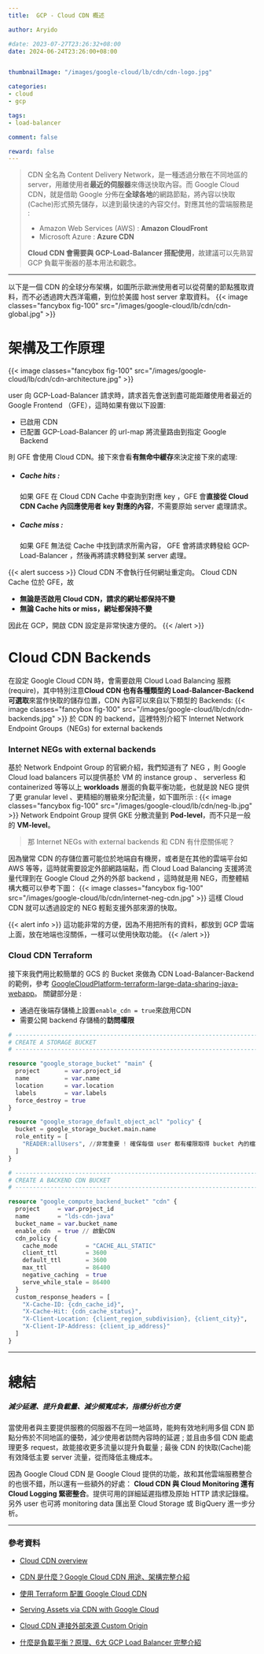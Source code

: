 ```yaml
---
title:  GCP - Cloud CDN 概述

author: Aryido

#date: 2023-07-27T23:26:32+08:00
date: 2024-06-24T23:26:00+08:00


thumbnailImage: "/images/google-cloud/lb/cdn/cdn-logo.jpg"

categories:
- cloud
- gcp

tags:
- load-balancer

comment: false

reward: false
---
```

<!--BODY-->
> CDN 全名為 Content Delivery Network，是一種透過分散在不同地區的 server，用離使用者**最近的伺服器**來傳送快取內容。而 Google Cloud CDN，就是借助 Google 分佈在**全球各地**的網路節點，將內容以快取(Cache)形式預先儲存，以達到最快速的內容交付。對應其他的雲端服務是 :
> - Amazon Web Services (AWS) : **Amazon CloudFront**
> - Microsoft Azure : **Azure CDN**
>
> **Cloud CDN 會需要與 GCP-Load-Balancer 搭配使用**，故建議可以先熟習 GCP 負載平衡器的基本用法和觀念。
<!--more-->

---

以下是一個 CDN 的全球分布架構，如圖所示歐洲使用者可以從荷蘭的節點獲取資料，而不必透過跨大西洋電纜，到位於美國 host server 拿取資料。
{{< image classes="fancybox fig-100" src="/images/google-cloud/lb/cdn/cdn-global.jpg" >}} 

# 架構及工作原理
{{< image classes="fancybox fig-100" src="/images/google-cloud/lb/cdn/cdn-architecture.jpg" >}}

user 向 GCP-Load-Balancer 請求時，請求首先會送到盡可能距離使用者最近的 Google Frontend （GFE），這時如果有做以下設置:
- 已啟用 CDN
- 已配置 GCP-Load-Balancer 的 url-map 將流量路由到指定 Google Backend

則 GFE 會使用 Cloud CDN。接下來會看**有無命中緩存**來決定接下來的處理:

- ##### Cache hits :

  如果 GFE 在 Cloud CDN Cache 中查詢到對應 key ，GFE 會**直接從 Cloud CDN Cache 內回應使用者 key 對應的內容**，不需要原始 server 處理請求。

- ##### Cache miss :

  如果 GFE 無法從 Cache 中找到請求所需內容， GFE 會將請求轉發給 GCP-Load-Balancer ，然後再將請求轉發到某 server 處理。

{{< alert success >}}
Cloud CDN 不會執行任何網址重定向。 Cloud CDN  Cache 位於 GFE，故

- **無論是否啟用 Cloud CDN，請求的網址都保持不變**
- **無論 Cache hits or miss，網址都保持不變**

因此在 GCP，開啟 CDN 設定是非常快速方便的。
{{< /alert >}}

# Cloud CDN Backends
在設定 Google Cloud CDN 時，會需要啟用 Cloud Load Balancing 服務 (require)，其中特別注意**Cloud CDN 也有各種類型的 Load-Balancer-Backend 可選取**來當作快取的儲存位置，CDN 內容可以來自以下類型的 Backends:
{{< image classes="fancybox fig-100" src="/images/google-cloud/lb/cdn/cdn-backends.jpg" >}}
於 CDN 的 backend，這裡特別介紹下 Internet Network Endpoint Groups（NEGs) for external backends

### Internet NEGs with external backends
基於 Network Endpoint Group 的官網介紹，我們知道有了 NEG ，則 Google Cloud load balancers 可以提供基於 VM 的 instance group 、 serverless 和 containerized 等等以上 **workloads** 層面的負載平衡功能，也就是說 NEG 提供了更 granular level 、更精細的層級來分配流量，如下圖所示 : 
{{< image classes="fancybox fig-100" src="/images/google-cloud/lb/cdn/neg-lb.jpg" >}}
Network Endpoint Group 提供 GKE 分散流量到 **Pod-level**，而不只是一般的 **VM-level**。

> 那 Internet NEGs with external backends 和 CDN 有什麼關係呢？

因為蠻常 CDN 的存儲位置可能位於地端自有機房，或者是在其他的雲端平台如 AWS 等等，這時就需要設定外部網路端點，而 Cloud Load Balancing 支援將流量代理到在 Google Cloud 之外的外部 backend ，這時就是用 NEG，而整體結構大概可以參考下圖：
{{< image classes="fancybox fig-100" src="/images/google-cloud/lb/cdn/internet-neg-cdn.jpg" >}}
這樣 Cloud CDN 就可以透過設定的 NEG 輕鬆支援外部來源的快取。

{{< alert info >}}
這功能非常的方便，因為不用把所有的資料，都放到 GCP 雲端上面，放在地端也沒關係，一樣可以使用快取功能。
{{< /alert >}}

### Cloud CDN Terraform

接下來我們用比較簡單的 GCS 的 Bucket 來做為 CDN Load-Balancer-Backend 的範例，參考 [GoogleCloudPlatform-terraform-large-data-sharing-java-webapp](https://github.com/GoogleCloudPlatform/terraform-large-data-sharing-java-webapp)。 關鍵部分是 :
- 通過在後端存儲桶上設置```enable_cdn = true```來啟用CDN
- 需要公開 backend 存儲桶的**訪問權限**
```Terraform
# ------------------------------------------------------------------------------
# CREATE A STORAGE BUCKET
# ------------------------------------------------------------------------------

resource "google_storage_bucket" "main" {
  project       = var.project_id
  name          = var.name
  location      = var.location
  labels        = var.labels
  force_destroy = true
}

resource "google_storage_default_object_acl" "policy" {
  bucket = google_storage_bucket.main.name
  role_entity = [
    "READER:allUsers", //非常重要 ! 確保每個 user 都有權限取得 bucket 內的檔案
  ]
}

# ------------------------------------------------------------------------------
# CREATE A BACKEND CDN BUCKET
# ------------------------------------------------------------------------------

resource "google_compute_backend_bucket" "cdn" {
  project     = var.project_id
  name        = "lds-cdn-java"
  bucket_name = var.bucket_name
  enable_cdn  = true // 啟動CDN
  cdn_policy {
    cache_mode        = "CACHE_ALL_STATIC"
    client_ttl        = 3600
    default_ttl       = 3600
    max_ttl           = 86400
    negative_caching  = true
    serve_while_stale = 86400
  }
  custom_response_headers = [
    "X-Cache-ID: {cdn_cache_id}",
    "X-Cache-Hit: {cdn_cache_status}",
    "X-Client-Location: {client_region_subdivision}, {client_city}",
    "X-Client-IP-Address: {client_ip_address}"
  ]
}
```

---

# 總結

##### 減少延遲、提升負載量、減少頻寬成本，指標分析也方便

當使用者與主要提供服務的伺服器不在同一地區時，能夠有效地利用多個 CDN 節點分佈於不同地區的優勢，減少使用者訪問內容時的延遲 ; 並且由多個 CDN 能處理更多 request，故能接收更多流量以提升負載量 ; 最後 CDN 的快取(Cache)能有效降低主要 server 流量，從而降低主機成本。


因為 Google Cloud CDN 是 Google Cloud 提供的功能，故和其他雲端服務整合的也很不錯，所以還有一些額外的好處： **Cloud CDN 與 Cloud Monitoring 還有 Cloud Logging 緊密整合**。提供可用的詳細延遲指標及原始 HTTP 請求記錄檔。另外 user 也可將 monitoring data 匯出至 Cloud Storage 或 BigQuery 進一步分析。


---

### 參考資料
- [Cloud CDN overview](https://cloud.google.com/cdn/docs/overview#removing_content_from_the_cache)

- [CDN 是什麼？Google Cloud CDN 用途、架構完整介紹](https://blog.cloud-ace.tw/networking-website/cdn/cloud-cdn-intro/)

- [使用 Terraform 配置 Google Cloud CDN](https://medium.com/cognite/configuring-google-cloud-cdn-with-terraform-ab65bb0456a9)

- [Serving Assets via CDN with Google Cloud](https://hackersandslackers.com/cdn-google-cloud/)

- [Cloud CDN 連接外部來源 Custom Origin](https://ikala.cloud/cloud-cdn-custom-origin/)

- [什麼是負載平衡？原理、6大 GCP Load Balancer 完整介紹](https://blog.cloud-ace.tw/networking-website/load-balance/gcp-load-balancer-introduction/)